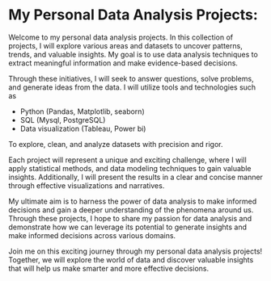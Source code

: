# My Personal Data Analysis Projects:

Welcome to my personal data analysis projects. In this collection of projects, I will explore various areas and datasets to uncover patterns, trends, and valuable insights. My goal is to use data analysis techniques to extract meaningful information and make evidence-based decisions.

Through these initiatives, I will seek to answer questions, solve problems, and generate ideas from the data. I will utilize tools and technologies such as

- Python (Pandas, Matplotlib, seaborn)
- SQL (Mysql, PostgreSQL)
- Data visualization (Tableau, Power bi) 

To explore, clean, and analyze datasets with precision and rigor.

Each project will represent a unique and exciting challenge, where I will apply statistical methods, and data modeling techniques to gain valuable insights. Additionally, I will present the results in a clear and concise manner through effective visualizations and narratives.

My ultimate aim is to harness the power of data analysis to make informed decisions and gain a deeper understanding of the phenomena around us. Through these projects, I hope to share my passion for data analysis and demonstrate how we can leverage its potential to generate insights and make informed decisions across various domains.

Join me on this exciting journey through my personal data analysis projects! Together, we will explore the world of data and discover valuable insights that will help us make smarter and more effective decisions.




